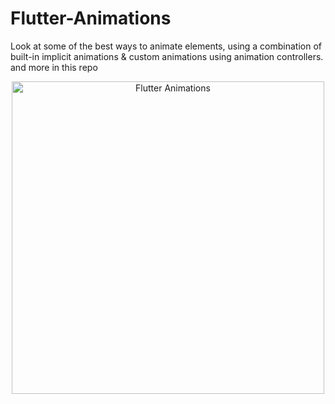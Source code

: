 # Flutter-Animations
Look at some of the best ways to animate elements, using a combination of built-in implicit animations &amp; custom animations using animation controllers. and more in this repo

<p align="center">
  <img src="https://th.bing.com/th/id/OIP.ny9J-n57Ev3LhX8e58OkjgHaEO?rs=1&pid=ImgDetMain" alt="Flutter Animations" width="500">
</p>
